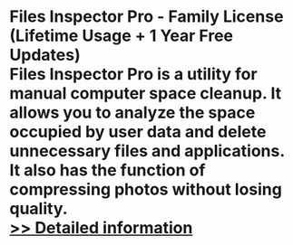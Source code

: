 # Files Inspector Pro - Family License (Lifetime Usage + 1 Year Free Updates)<br />Files Inspector Pro is a utility for manual computer space cleanup. It allows you to analyze the space occupied by user data and delete unnecessary files and applications. It also has the function of compressing photos without losing quality.<br />[>> Detailed information](https://secure.shareit.com/shareit/product.html?productid=300947829&affiliateid=200057808)